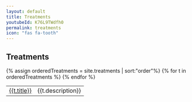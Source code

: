 ```yaml
---
layout: default
title: Treatments
youtubeId: K76L9TWdfh0
permalink: treatments
icon: "fas fa-tooth"
---
```

## Treatments


<table>
<tbody>
{% assign orderedTreatments = site.treatments | sort:"order"%}
{% for t in orderedTreatments %}
  <tr>
    <td><a href="{{t.url}}">{{t.title}}</a></td>
    <td>{{t.description}}</td>
  </tr>
{% endfor %}
</tbody>
</table>
